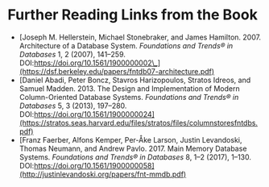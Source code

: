 # Further Reading Links from the Book

- [Joseph M. Hellerstein, Michael Stonebraker, and James Hamilton. 2007. Architecture of a Database System. _Foundations and Trends® in Databases_ 1, 2 (2007), 141–259. DOI:https://doi.org/10.1561/1900000002\_](https://dsf.berkeley.edu/papers/fntdb07-architecture.pdf)
- [Daniel Abadi, Peter Boncz, Stavros Harizopoulos, Stratos Idreos, and Samuel Madden. 2013. The Design and Implementation of Modern Column-Oriented Database Systems. _Foundations and Trends® in Databases_ 5, 3 (2013), 197–280. DOI:https://doi.org/10.1561/1900000024](https://stratos.seas.harvard.edu/files/stratos/files/columnstoresfntdbs.pdf)
- [Franz Faerber, Alfons Kemper, Per-Åke Larson, Justin Levandoski, Thomas Neumann, and Andrew Pavlo. 2017. Main Memory Database Systems. _Foundations and Trends® in Databases_ 8, 1–2 (2017), 1–130. DOI:https://doi.org/10.1561/1900000058](http://justinlevandoski.org/papers/fnt-mmdb.pdf)
